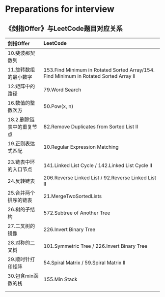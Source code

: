 # Preparations for interview

## 《剑指Offer》与LeetCode题目对应关系

| 剑指Offer         | LeetCode                                 |
| :-------------- | :--------------------------------------- |
| 10.斐波那契数列       |                                          |
| 11.旋转数组的最小数字    | 153.Find Minimum in Rotated Sorted Array/154. Find Minimum in Rotated Sorted Array II |
| 12.矩阵中的路径       | 79.Word Search                           |
| 16.数值的整数次方      | 50.Pow(x, n)                             |
| 18.2.删除链表中的重复节点 | 82.Remove Duplicates from Sorted List II |
| 19.正则表达式匹配      | 10.Regular Expression Matching           |
|                 |                                          |
| 23.链表中环的入口节点    | 141.Linked List Cycle / 142.Linked List Cycle II |
| 24.反转链表         | 206.Reverse Linked List / 92.Reverse Linked List II |
| 25.合并两个排序的链表    | 21.MergeTwoSortedLists                   |
| 26.树的子结构        | 572.Subtree of Another Tree              |
| 27.二叉树的镜像       | 226.Invert Binary Tree                   |
| 28.对称的二叉树       | 101.Symmetric Tree / 226.Invert Binary Tree |
| 29.顺时针打印矩阵      | 54.Spiral Matrix / 59.Spiral Matrix II   |
| 30.包含min函数的栈    | 155.Min Stack                            |
|                 |                                          |
|                 |                                          |

